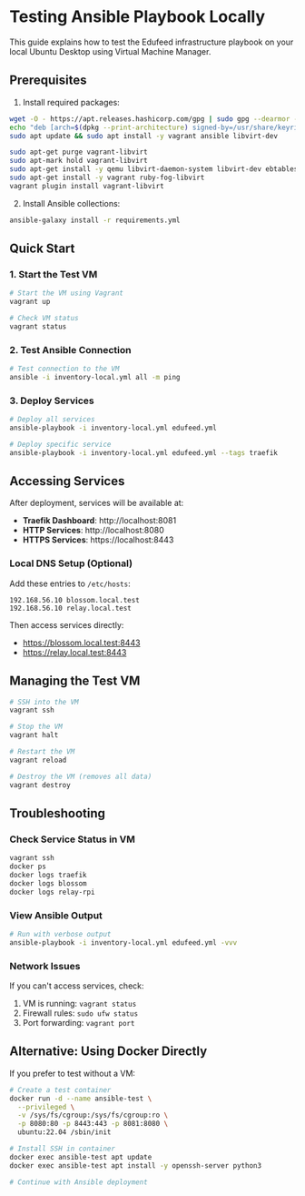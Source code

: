 # Testing Ansible Playbook Locally

This guide explains how to test the Edufeed infrastructure playbook on your local Ubuntu Desktop using Virtual Machine Manager.

## Prerequisites

1. Install required packages:
```bash
wget -O - https://apt.releases.hashicorp.com/gpg | sudo gpg --dearmor -o /usr/share/keyrings/hashicorp-archive-keyring.gpg
echo "deb [arch=$(dpkg --print-architecture) signed-by=/usr/share/keyrings/hashicorp-archive-keyring.gpg] https://apt.releases.hashicorp.com $(grep -oP '(?<=UBUNTU_CODENAME=).*' /etc/os-release || lsb_release -cs) main" | sudo tee /etc/apt/sources.list.d/hashicorp.list
sudo apt update && sudo apt install -y vagrant ansible libvirt-dev

sudo apt-get purge vagrant-libvirt
sudo apt-mark hold vagrant-libvirt
sudo apt-get install -y qemu libvirt-daemon-system libvirt-dev ebtables libguestfs-tools
sudo apt-get install -y vagrant ruby-fog-libvirt
vagrant plugin install vagrant-libvirt
```

2. Install Ansible collections:
```bash
ansible-galaxy install -r requirements.yml
```

## Quick Start

### 1. Start the Test VM

```bash
# Start the VM using Vagrant
vagrant up

# Check VM status
vagrant status
```

### 2. Test Ansible Connection

```bash
# Test connection to the VM
ansible -i inventory-local.yml all -m ping
```

### 3. Deploy Services

```bash
# Deploy all services
ansible-playbook -i inventory-local.yml edufeed.yml

# Deploy specific service
ansible-playbook -i inventory-local.yml edufeed.yml --tags traefik
```

## Accessing Services

After deployment, services will be available at:

- **Traefik Dashboard**: http://localhost:8081
- **HTTP Services**: http://localhost:8080
- **HTTPS Services**: https://localhost:8443

### Local DNS Setup (Optional)

Add these entries to `/etc/hosts`:
```
192.168.56.10 blossom.local.test
192.168.56.10 relay.local.test
```

Then access services directly:
- https://blossom.local.test:8443
- https://relay.local.test:8443

## Managing the Test VM

```bash
# SSH into the VM
vagrant ssh

# Stop the VM
vagrant halt

# Restart the VM
vagrant reload

# Destroy the VM (removes all data)
vagrant destroy
```

## Troubleshooting

### Check Service Status in VM

```bash
vagrant ssh
docker ps
docker logs traefik
docker logs blossom
docker logs relay-rpi
```

### View Ansible Output

```bash
# Run with verbose output
ansible-playbook -i inventory-local.yml edufeed.yml -vvv
```

### Network Issues

If you can't access services, check:
1. VM is running: `vagrant status`
2. Firewall rules: `sudo ufw status`
3. Port forwarding: `vagrant port`

## Alternative: Using Docker Directly

If you prefer to test without a VM:

```bash
# Create a test container
docker run -d --name ansible-test \
  --privileged \
  -v /sys/fs/cgroup:/sys/fs/cgroup:ro \
  -p 8080:80 -p 8443:443 -p 8081:8080 \
  ubuntu:22.04 /sbin/init

# Install SSH in container
docker exec ansible-test apt update
docker exec ansible-test apt install -y openssh-server python3

# Continue with Ansible deployment
```
